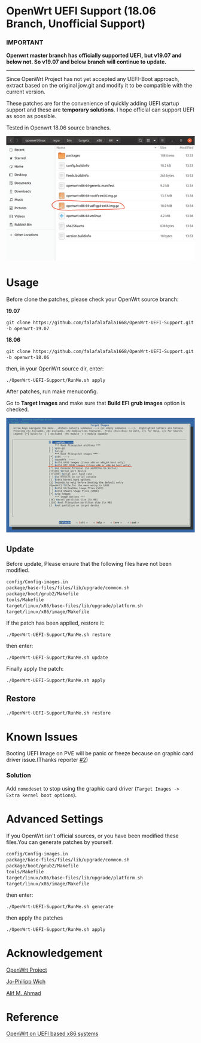 # OpenWrt UEFI Support (18.06 Branch, Unofficial Support)
### IMPORTANT

**Openwrt master branch has officially supported UEFI, but v19.07 and below not. So v19.07 and below branch will continue to update.** 

---
Since OpenWrt Project has not yet accepted any UEFI-Boot approach, extract based on the original jow.git and modify it to be compatible with the current version.

These patches are for the convenience of quickly adding UEFI startup support and these are **temporary solutions**. I hope official can support UEFI as soon as possible.

Tested in Openwrt 18.06 source branches.

![](https://github.com/falafalafala1668/OpenWrt-UEFI-Support/blob/master/src/Screenshots/2.png)

# Usage
Before clone the patches, please check your OpenWrt source branch:

**19.07**
```
git clone https://github.com/falafalafala1668/OpenWrt-UEFI-Support.git -b openwrt-19.07
```

**18.06**
```
git clone https://github.com/falafalafala1668/OpenWrt-UEFI-Support.git -b openwrt-18.06
```

then, in your OpenWrt source dir, enter:

```
./OpenWrt-UEFI-Support/RunMe.sh apply
```

After patches, run make menuconfig.

Go to **Target Images** and make sure that **Build EFI grub images** option is checked.

![](https://github.com/falafalafala1668/OpenWrt-UEFI-Support/blob/master/src/Screenshots/1.png)

## Update

Before update, Please ensure that the following files have not been modified.
```
config/Config-images.in
package/base-files/files/lib/upgrade/common.sh
package/boot/grub2/Makefile
tools/Makefile
target/linux/x86/base-files/lib/upgrade/platform.sh
target/linux/x86/image/Makefile
```

If the patch has been applied, restore it:
```
./OpenWrt-UEFI-Support/RunMe.sh restore
```

then enter:

```
./OpenWrt-UEFI-Support/RunMe.sh update
```

Finally apply the patch:
```
./OpenWrt-UEFI-Support/RunMe.sh apply
```
## Restore

```
./OpenWrt-UEFI-Support/RunMe.sh restore
```

# Known Issues

Booting UEFI Image on PVE will be panic or freeze because on graphic card driver issue.(Thanks reporter [#2](https://github.com/falafalafala1668/OpenWrt-UEFI-Support/issues/2))

### Solution

Add ``nomodeset`` to stop using the graphic card driver (``Target Images -> Extra kernel boot options``).

# Advanced Settings
If you OpenWrt isn't official sources, or you have been modified these files.You can generate patches by yourself.

```
config/Config-images.in
package/base-files/files/lib/upgrade/common.sh
package/boot/grub2/Makefile
tools/Makefile
target/linux/x86/base-files/lib/upgrade/platform.sh
target/linux/x86/image/Makefile
```

then enter:

```
./OpenWrt-UEFI-Support/RunMe.sh generate
```
then apply the patches
```
./OpenWrt-UEFI-Support/RunMe.sh apply
```

# Acknowledgement
[OpenWrt Project](https://github.com/openwrt/openwrt.git)

[Jo-Philipp Wich](https://git.openwrt.org/openwrt/staging/jow.git)

[Alif M. Ahmad](https://github.com/alive4ever/openwrt)

# Reference
[OpenWrt on UEFI based x86 systems](https://openwrt.org/docs/guide-developer/uefi-bootable-image)
